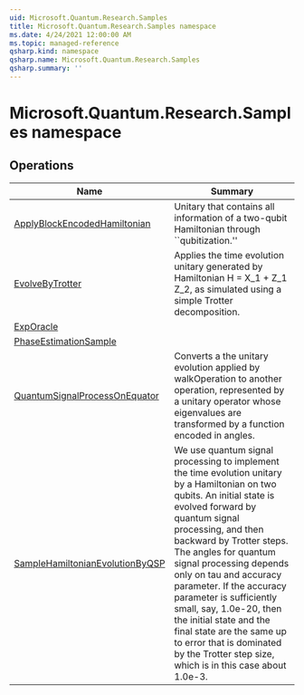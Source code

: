 ```yaml
---
uid: Microsoft.Quantum.Research.Samples
title: Microsoft.Quantum.Research.Samples namespace
ms.date: 4/24/2021 12:00:00 AM
ms.topic: managed-reference
qsharp.kind: namespace
qsharp.name: Microsoft.Quantum.Research.Samples
qsharp.summary: ''
---
```


# Microsoft.Quantum.Research.Samples namespace




<!-- summaries -->

## Operations

| Name | Summary |
|------|---------|
|[ApplyBlockEncodedHamiltonian](xref:Microsoft.Quantum.Research.Samples.ApplyBlockEncodedHamiltonian) |Unitary that contains all information of a two-qubit Hamiltonian through ``qubitization.'' |
|[EvolveByTrotter](xref:Microsoft.Quantum.Research.Samples.EvolveByTrotter) |Applies the time evolution unitary generated by Hamiltonian H = X_1 + Z_1 Z_2, as simulated using a simple Trotter decomposition. |
|[ExpOracle](xref:Microsoft.Quantum.Research.Samples.ExpOracle) | |
|[PhaseEstimationSample](xref:Microsoft.Quantum.Research.Samples.PhaseEstimationSample) | |
|[QuantumSignalProcessOnEquator](xref:Microsoft.Quantum.Research.Samples.QuantumSignalProcessOnEquator) |Converts a the unitary evolution applied by walkOperation to another operation, represented by a unitary operator whose eigenvalues are transformed by a function encoded in angles. |
|[SampleHamiltonianEvolutionByQSP](xref:Microsoft.Quantum.Research.Samples.SampleHamiltonianEvolutionByQSP) |We use quantum signal processing to implement the time evolution unitary by a Hamiltonian on two qubits. An initial state is evolved forward by quantum signal processing, and then backward by Trotter steps. The angles for quantum signal processing depends only on tau and accuracy parameter. If the accuracy parameter is sufficiently small, say, 1.0e-20, then the initial state and the final state are the same up to error that is dominated by the Trotter step size, which is in this case about 1.0e-3. |


<!-- /summaries -->
